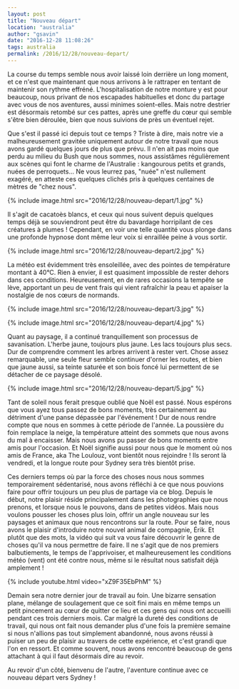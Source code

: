```yaml
---
layout: post
title: "Nouveau départ"
location: "australia"
author: "gsavin"
date: "2016-12-28 11:08:26"
tags: australia
permalink: /2016/12/28/nouveau-depart/
---
```

La course du temps semble nous avoir laissé loin derrière un long moment, et ce n'est que maintenant que nous arrivons à le rattraper en tentant de maintenir son rythme effréné. L'hospitalisation de notre monture y est pour beaucoup, nous privant de nos escapades habituelles et donc du partage avec vous de nos aventures, aussi minimes soient-elles. Mais notre destrier est désormais retombé sur ces pattes, après une greffe du cœur qui semble s'être bien déroulée, bien que nous suivions de près un éventuel rejet.

Que s'est il passé ici depuis tout ce temps ? Triste à dire, mais notre vie a malheureusement gravitée uniquement autour de notre travail que nous avons gardé quelques jours de plus que prévu. Il n'en ait pas moins que perdu au milieu du Bush que nous sommes, nous assistâmes régulièrement aux scènes qui font le charme de l'Australie : kangourous petits et grands, nuées de perroquets... Ne vous leurrez pas, "nuée" n'est nullement exagéré, en atteste ces quelques clichés pris à quelques centaines de mètres de "chez nous".

{% include image.html src="2016/12/28/nouveau-depart/1.jpg" %}

Il s'agit de cacatoès blancs, et ceux qui nous suivent depuis quelques temps déjà se souviendront peut être du bavardage horripilant de ces créatures à plumes ! Cependant, en voir une telle quantité vous plonge dans une profonde hypnose dont même leur voix si enraillée peine à vous sortir.

{% include image.html src="2016/12/28/nouveau-depart/2.jpg" %}

La météo est évidemment très ensoleillée, avec des pointes de température montant à 40°C. Rien à envier, il est quasiment impossible de rester dehors dans ces conditions. Heureusement, en de rares occasions la tempête se lève, apportant un peu de vent frais qui vient rafraîchir la peau et apaiser la nostalgie de nos cœurs de normands.

{% include image.html src="2016/12/28/nouveau-depart/3.jpg" %}

{% include image.html src="2016/12/28/nouveau-depart/4.jpg" %}

Quant au paysage, il a continué tranquillement son processus de savanisation. L'herbe jaune, toujours plus jaune. Les lacs toujours plus secs. Dur de comprendre comment les arbres arrivent à rester vert. Chose assez remarquable, une seule fleur semble continuer d'orner les routes, et bien que jaune aussi, sa teinte saturée et son bois foncé lui permettent de se détacher de ce paysage désolé.

{% include image.html src="2016/12/28/nouveau-depart/5.jpg" %}

Tant de soleil nous ferait presque oublié que Noël est passé. Nous espérons que vous ayez tous passez de bons moments, très certainement au détriment d'une panse dépassée par l'événement ! Dur de nous rendre compte que nous en sommes à cette période de l'année. La poussière du foin remplace la neige, la température atteint des sommets que nous avons du mal à encaisser. Mais nous avons pu passer de bons moments entre amis pour l'occasion. Et Noël signifie aussi pour nous que le moment où nos amis de France, aka The Loulouz, vont bientôt nous rejoindre ! Ils seront là vendredi, et la longue route pour Sydney sera très bientôt prise.

Ces derniers temps où par la force des choses nous nous sommes temporairement sédentarisé, nous avons réfléchi à ce que nous pouvions faire pour offrir toujours un peu plus de partage via ce blog. Depuis le début, notre plaisir réside principalement dans les photographies que nous prenons, et lorsque nous le pouvons, dans de petites vidéos. Mais nous voulons pousser les choses plus loin, offrir un angle nouveau sur les paysages et animaux que nous rencontrons sur la route. Pour se faire, nous avons le plaisir d'introduire notre nouvel animal de compagnie, Érik. Et plutôt que des mots, la vidéo qui suit va vous faire découvrir le genre de choses qu'il va nous permettre de faire. Il ne s'agit que de nos premiers balbutiements, le temps de l'apprivoiser, et malheureusement les conditions météo (vent) ont été contre nous, même si le résultat nous satisfait déjà amplement !

{% include youtube.html video="xZ9F35EbPhM" %}

Demain sera notre dernier jour de travail au foin. Une bizarre sensation plane, mélange de soulagement que ce soit fini mais en même temps un petit pincement au cœur de quitter ce lieu et ces gens qui nous ont accueilli pendant ces trois derniers mois. Car malgré la dureté des conditions de travail, qui nous ont fait nous demander plus d'une fois la première semaine si nous n'allions pas tout simplement abandonné, nous avons réussi à puiser un peu de plaisir au travers de cette expérience, et c'est grandi que l'on en ressort. Et comme souvent, nous avons rencontré beaucoup de gens attachant à qui il faut désormais dire au revoir.

Au revoir d'un côté, bienvenu de l'autre, l'aventure continue avec ce nouveau départ vers Sydney !